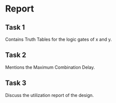 # Report
## Task 1
Contains Truth Tables for the logic gates of x and y.

## Task 2
Mentions the Maximum Combination Delay.

## Task 3
Discuss the utilization report of the design.


